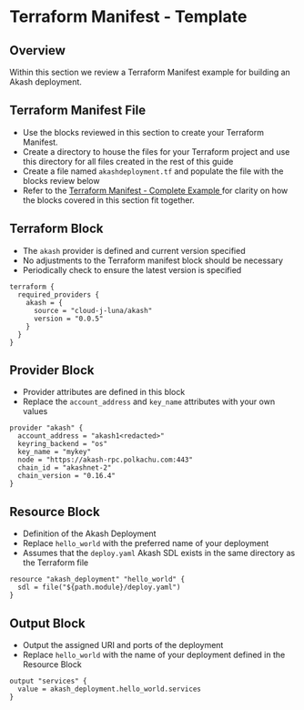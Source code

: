 # Terraform Manifest - Template

## Overview

Within this section we review a Terraform Manifest example for building an Akash deployment.

## Terraform Manifest File

* Use the blocks reviewed in this section to create your Terraform Manifest.
* Create a directory to house the files for your Terraform project and use this directory for all files created in the rest of this guide
* Create a file named `akashdeployment.tf` and populate the file with the blocks review below
* Refer to the [Terraform Manifest - Complete Example ](terraform-manifest-complete-example.md)for clarity on how the blocks covered in this section fit together.

## Terraform Block

* The `akash` provider is defined and current version specified
* No adjustments to the Terraform manifest block should be necessary
* Periodically check to ensure the latest version is specified

```
terraform {
  required_providers {
    akash = {
      source = "cloud-j-luna/akash"
      version = "0.0.5"
    }
  }
}
```

## Provider Block

* Provider attributes are defined in this block
* Replace the `account_address` and `key_name` attributes with your own values

```
provider "akash" {
  account_address = "akash1<redacted>"
  keyring_backend = "os"
  key_name = "mykey"
  node = "https://akash-rpc.polkachu.com:443"
  chain_id = "akashnet-2"
  chain_version = "0.16.4"
}
```

## **Resource Block**

* Definition of the Akash Deployment
* Replace `hello_world` with the preferred name of your deployment
* Assumes that the `deploy.yaml` Akash SDL exists in the same directory as the Terraform file

```
resource "akash_deployment" "hello_world" {
  sdl = file("${path.module}/deploy.yaml")
}
```

## **Output Block**

* Output the assigned URI and ports of the deployment
* Replace `hello_world` with the name of your deployment defined in the Resource Block

```
output "services" {
  value = akash_deployment.hello_world.services
}
```
